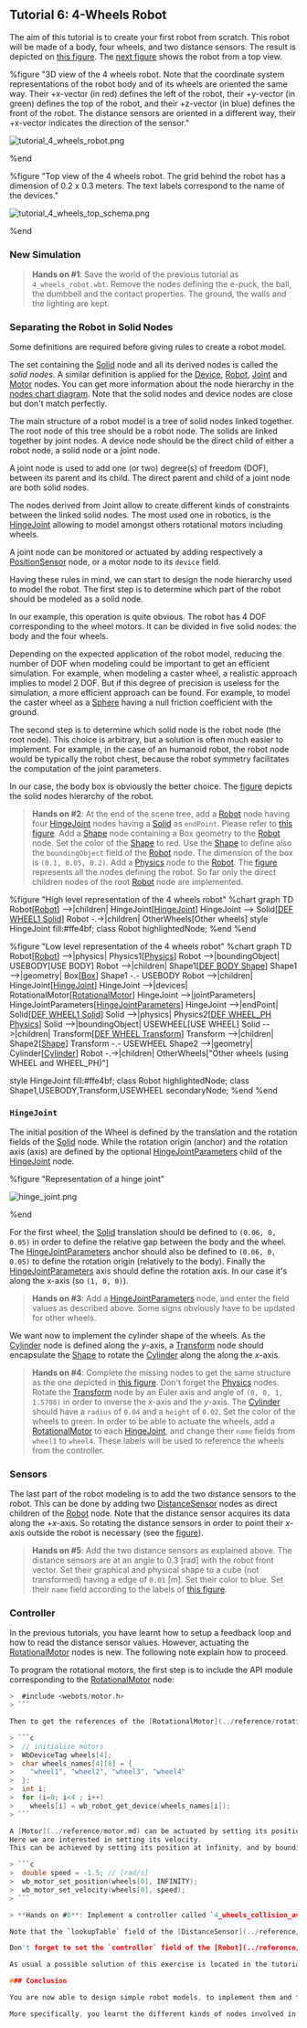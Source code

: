 ## Tutorial 6: 4-Wheels Robot

The aim of this tutorial is to create your first robot from scratch.
This robot will be made of a body, four wheels, and two distance sensors.
The result is depicted on [this figure](#3d-view-of-the-4-wheels-robot-note-that-the-coordinate-system-representations-of-the-robot-body-and-of-its-wheels-are-oriented-the-same-way-their-px-vector-in-red-defines-the-left-of-the-robot-their-py-vector-in-green-defines-the-top-of-the-robot-and-their-pz-vector-in-blue-defines-the-front-of-the-robot-the-distance-sensors-are-oriented-in-a-different-way-their-px-vector-indicates-the-direction-of-the-sensor).
The [next figure](#top-view-of-the-4-wheels-robot-the-grid-behind-the-robot-has-a-dimension-of-0-2-x-0-3-meters-the-text-labels-correspond-to-the-name-of-the-devices) shows the robot from a top view.

%figure "3D view of the 4 wheels robot. Note that the coordinate system representations of the robot body and of its wheels are oriented the same way. Their +x-vector (in red) defines the left of the robot, their +y-vector (in green) defines the top of the robot, and their +z-vector (in blue) defines the front of the robot. The distance sensors are oriented in a different way, their +x-vector indicates the direction of the sensor."

![tutorial_4_wheels_robot.png](images/tutorial_4_wheels_robot.png)

%end

%figure "Top view of the 4 wheels robot. The grid behind the robot has a dimension of 0.2 x 0.3 meters. The text labels correspond to the name of the devices."

![tutorial_4_wheels_top_schema.png](images/tutorial_4_wheels_top_schema.png)

%end

### New Simulation

> **Hands on #1**: Save the world of the previous tutorial as `4_wheels_robot.wbt`.
Remove the nodes defining the e-puck, the ball, the dumbbell and the contact properties.
The ground, the walls and the lighting are kept.

### Separating the Robot in Solid Nodes

Some definitions are required before giving rules to create a robot model.

The set containing the [Solid](../reference/solid.md) node and all its derived nodes is called the *solid nodes*.
A similar definition is applied for the [Device](../reference/device.md), [Robot](../reference/robot.md), [Joint](../reference/joint.md) and [Motor](../reference/motor.md) nodes.
You can get more information about the node hierarchy in the [nodes chart diagram](../reference/node-chart.md).
Note that the solid nodes and device nodes are close but don't match perfectly.

The main structure of a robot model is a tree of solid nodes linked together.
The root node of this tree should be a robot node.
The solids are linked together by joint nodes.
A device node should be the direct child of either a robot node, a solid node or a joint node.

A joint node is used to add one (or two) degree(s) of freedom (DOF), between its parent and its child.
The direct parent and child of a joint node are both solid nodes.

The nodes derived from Joint allow to create different kinds of constraints between the linked solid nodes.
The most used one in robotics, is the [HingeJoint](../reference/hingejoint.md) allowing to model amongst others rotational motors including wheels.

A joint node can be monitored or actuated by adding respectively a [PositionSensor](../reference/positionsensor.md) node, or a motor node to its `device` field.

Having these rules in mind, we can start to design the node hierarchy used to model the robot.
The first step is to determine which part of the robot should be modeled as a solid node.

In our example, this operation is quite obvious.
The robot has 4 DOF corresponding to the wheel motors.
It can be divided in five solid nodes: the body and the four wheels.

Depending on the expected application of the robot model, reducing the number of DOF when modeling could be important to get an efficient simulation.
For example, when modeling a caster wheel, a realistic approach implies to model 2 DOF.
But if this degree of precision is useless for the simulation, a more efficient approach can be found.
For example, to model the caster wheel as a [Sphere](../reference/sphere.md) having a null friction coefficient with the ground.

The second step is to determine which solid node is the robot node (the root node).
This choice is arbitrary, but a solution is often much easier to implement.
For example, in the case of an humanoid robot, the robot node would be typically the robot chest, because the robot symmetry facilitates the computation of the joint parameters.

In our case, the body box is obviously the better choice.
The [figure](#high-level-representation-of-the-4-wheels-robot) depicts the solid nodes hierarchy of the robot.

> **Hands on #2**: At the end of the scene tree, add a [Robot](../reference/robot.md) node having four [HingeJoint](../reference/hingejoint.md) nodes having a [Solid](../reference/solid.md) as `endPoint`.
Please refer to [this figure](#high-level-representation-of-the-4-wheels-robot).
Add a [Shape](../reference/shape.md) node containing a Box geometry to the [Robot](../reference/robot.md) node.
Set the color of the [Shape](../reference/shape.md) to red.
Use the [Shape](../reference/shape.md) to define also the `boundingObject` field of the [Robot](../reference/robot.md) node.
The dimension of the box is `(0.1, 0.05, 0.2)`.
Add a [Physics](../reference/physics.md) node to the [Robot](../reference/robot.md).
The [figure](#low-level-representation-of-the-4-wheels-robot) represents all the nodes defining the robot.
So far only the direct children nodes of the root [Robot](../reference/robot.md) node are implemented.

%figure "High level representation of the 4 wheels robot"
%chart
graph TD
  Robot[[Robot](../reference/robot.md)] -->|children| HingeJoint[[HingeJoint](../reference/hingejoint.md)]
    HingeJoint --> Solid[[DEF WHEEL1 Solid](../reference/solid.md)]
  Robot -.->|children| OtherWheels[Other wheels]
  style HingeJoint fill:#ffe4bf;
  class Robot highlightedNode;
%end
%end

%figure "Low level representation of the 4 wheels robot"
%chart
graph TD
  Robot[[Robot](../reference/robot.md)] -->|physics| Physics1[[Physics](../reference/physics.md)]
  Robot -->|boundingObject| USEBODY[USE BODY]
  Robot -->|children| Shape1[[DEF BODY Shape](../reference/shape.md)]
    Shape1 -->|geometry| Box[[Box](../reference/box.md)]
    Shape1 -.- USEBODY
  Robot -->|children| HingeJoint[[HingeJoint](../reference/hingejoint.md)]
    HingeJoint -->|devices| RotationalMotor[[RotationalMotor](../reference/rotationalmotor.md)]
    HingeJoint -->|jointParameters| HingeJointParameters[[HingeJointParameters](../reference/hingejointparameters.md)]
    HingeJoint -->|endPoint| Solid[[DEF WHEEL1 Solid](../reference/solid.md)]
      Solid -->|physics| Physics2[[DEF WHEEL_PH Physics](../reference/physics.md)]
      Solid -->|boundingObject| USEWHEEL[USE WHEEL]
      Solid -->|children| Transform[[DEF WHEEL Transform](../reference/transform.md)]
        Transform -->|children| Shape2[[Shape](../reference/shape.md)]
          Transform -.- USEWHEEL
          Shape2 -->|geometry| Cylinder[[Cylinder](../reference/cylinder.md)]
  Robot -.->|children| OtherWheels["Other wheels (using WHEEL and WHEEL_PH)"]

  style HingeJoint fill:#ffe4bf;
  class Robot highlightedNode;
  class Shape1,USEBODY,Transform,USEWHEEL secondaryNode;
%end
%end

### `HingeJoint`

The initial position of the Wheel is defined by the translation and the rotation fields of the [Solid](../reference/solid.md) node.
While the rotation origin (anchor) and the rotation axis (axis) are defined by the optional [HingeJointParameters](../reference/hingejointparameters.md) child of the [HingeJoint](../reference/hingejoint.md) node.

%figure "Representation of a hinge joint"

![hinge_joint.png](images/hinge_joint.png)

%end

For the first wheel, the [Solid](../reference/solid.md) translation should be defined to `(0.06, 0, 0.05)` in order to define the relative gap between the body and the wheel.
The [HingeJointParameters](../reference/hingejointparameters.md) anchor should also be defined to `(0.06, 0, 0.05)` to define the rotation origin (relatively to the body).
Finally the [HingeJointParameters](../reference/hingejointparameters.md) axis should define the rotation axis.
In our case it's along the x-axis (so `(1, 0, 0)`).

> **Hands on #3**: Add a [HingeJointParameters](../reference/hingejointparameters.md) node, and enter the field values as described above.
Some signs obviously have to be updated for other wheels.

We want now to implement the cylinder shape of the wheels.
As the [Cylinder](../reference/cylinder.md) node is defined along the *y*-axis, a [Transform](../reference/transform.md) node should encapsulate the [Shape](../reference/shape.md) to rotate the [Cylinder](../reference/cylinder.md) along the along the *x*-axis.

> **Hands on #4**: Complete the missing nodes to get the same structure as the one depicted in [this figure](#low-level-representation-of-the-4-wheels-robot).
Don't forget the [Physics](../reference/physics.md) nodes.
Rotate the [Transform](../reference/transform.md) node by an Euler axis and angle of `(0, 0, 1, 1.5708)` in order to inverse the *x*-axis and the *y*-axis.
The [Cylinder](../reference/cylinder.md) should have a `radius` of `0.04` and a `height` of `0.02`.
Set the color of the wheels to green.
In order to be able to actuate the wheels, add a [RotationalMotor](../reference/rotationalmotor.md) to each [HingeJoint](../reference/hingejoint.md), and change their `name` fields from `wheel1` to `wheel4`.
These labels will be used to reference the wheels from the controller.

### Sensors

The last part of the robot modeling is to add the two distance sensors to the robot.
This can be done by adding two [DistanceSensor](../reference/distancesensor.md) nodes as direct children of the [Robot](../reference/robot.md) node.
Note that the distance sensor acquires its data along the +*x*-axis.
So rotating the distance sensors in order to point their *x*-axis outside the robot is necessary (see the [figure](#top-view-of-the-4-wheels-robot-the-grid-behind-the-robot-has-a-dimension-of-0-2-x-0-3-meters-the-text-labels-correspond-to-the-name-of-the-devices)).

> **Hands on #5**: Add the two distance sensors as explained above.
The distance sensors are at an angle to 0.3 [rad] with the robot front vector.
Set their graphical and physical shape to a cube (not transformed) having a edge of `0.01` [m].
Set their color to blue.
Set their `name` field according to the labels of [this figure](#top-view-of-the-4-wheels-robot-the-grid-behind-the-robot-has-a-dimension-of-0-2-x-0-3-meters-the-text-labels-correspond-to-the-name-of-the-devices).

### Controller

In the previous tutorials, you have learnt how to setup a feedback loop and how to read the distance sensor values.
However, actuating the [RotationalMotor](../reference/rotationalmotor.md) nodes is new.
The following note explain how to proceed.

To program the rotational motors, the first step is to include the API module corresponding to the [RotationalMotor](../reference/rotationalmotor.md) node:

```c
>  #include <webots/motor.h>
> ```

Then to get the references of the [RotationalMotor](../reference/rotationalmotor.md) nodes:

> ```c
>  // initialize motors
>  WbDeviceTag wheels[4];
>  char wheels_names[4][8] = {
>    "wheel1", "wheel2", "wheel3", "wheel4"
>  };
>  int i;
>  for (i=0; i<4 ; i++)
>    wheels[i] = wb_robot_get_device(wheels_names[i]);
> ```

A [Motor](../reference/motor.md) can be actuated by setting its position, its velocity, its acceleration or its force.
Here we are interested in setting its velocity.
This can be achieved by setting its position at infinity, and by bounding its velocity:

> ```c
>  double speed = -1.5; // [rad/s]
>  wb_motor_set_position(wheels[0], INFINITY);
>  wb_motor_set_velocity(wheels[0], speed);
> ```

> **Hands on #6**: Implement a controller called `4_wheels_collision_avoidance` moving the robot and avoiding obstacles by detecting them by the distance sensors.

Note that the `lookupTable` field of the [DistanceSensor](../reference/distancesensor.md) nodes indicates which values are returned by the sensor.

Don't forget to set the `controller` field of the [Robot](../reference/robot.md) node to indicate your new controller.

As usual a possible solution of this exercise is located in the tutorials directory.

### Conclusion

You are now able to design simple robot models, to implement them and to create their controllers.

More specifically, you learnt the different kinds of nodes involved in the building of the robot models, the way to translate and rotate a solid relative to another and the way that a rotational motor is actuated by the controller.
